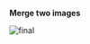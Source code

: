**Merge two images**

![final](https://user-images.githubusercontent.com/76538787/158074825-63b66da2-7ee6-4b71-8ff6-8df41a55ab3a.jpg)
